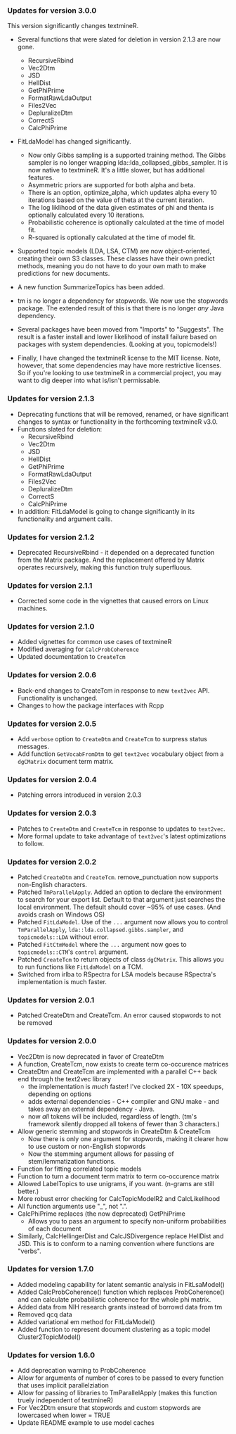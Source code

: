 ### Updates for version 3.0.0
This version significantly changes textmineR.

* Several functions that were slated for deletion in version 2.1.3 are now gone.
  - RecursiveRbind
  - Vec2Dtm
  - JSD
  - HellDist
  - GetPhiPrime
  - FormatRawLdaOutput
  - Files2Vec
  - DepluralizeDtm
  - CorrectS
  - CalcPhiPrime
  
* FitLdaModel has changed significantly. 
  - Now only Gibbs sampling is a supported training method. The Gibbs sampler is
    no longer wrapping lda::lda_collapsed_gibbs_sampler. It is now native to 
    textmineR. It's a little slower, but has additional features.
  - Asymmetric priors are supported for both alpha and beta.
  - There is an option, optimize_alpha, which updates alpha every 10 iterations
    based on the value of theta at the current iteration. 
  - The log liklihood of the data given estimates of phi and thenta is optionally 
    calculated every 10 iterations. 
  - Probabilistic coherence is optionally calculated at the time of model fit.
  - R-squared is optionally calculated at the time of model fit.
  
* Supported topic models (LDA, LSA, CTM) are now object-oriented, creating their
  own S3 classes. These classes have their own predict methods, meaning you do
  not have to do your own math to make predictions for new documents.
  
* A new function SummarizeTopics has been added.

* tm is no longer a dependency for stopwords. We now use the stopwords package. 
  The extended result of this is that there is no longer *any* Java dependency.

* Several packages have been moved from "Imports" to "Suggests". The result is 
  a faster install and lower likelihood of install failure based on packages with
  system dependencies. (Looking at you, topicmodels!)
  
* Finally, I have changed the textmineR license to the MIT license. Note, however,
  that some dependencies may have more restrictive licenses. So if you're looking
  to use textmineR in a commercial project, you may want to dig deeper into 
  what is/isn't permissable.


### Updates for version 2.1.3
* Deprecating functions that will be removed, renamed, or have significant changes to syntax or functionality in the forthcoming textmineR v3.0. 
* Functions slated for deletion:
  - RecursiveRbind
  - Vec2Dtm
  - JSD
  - HellDist
  - GetPhiPrime
  - FormatRawLdaOutput
  - Files2Vec
  - DepluralizeDtm
  - CorrectS
  - CalcPhiPrime
* In addition: FitLdaModel is going to change significantly in its functionality and argument calls.

### Updates for version 2.1.2
* Deprecated RecursiveRbind - it depended on a deprecated function from the Matrix package. And the replacement offered by Matrix operates recursively, making this function truly superfluous.

### Updates for version 2.1.1
* Corrected some code in the vignettes that caused errors on Linux machines.

### Updates for version 2.1.0
* Added vignettes for common use cases of textmineR
* Modified averaging for `CalcProbCoherence`
* Updated documentation to `CreateTcm`

### Updates for version 2.0.6
* Back-end changes to CreateTcm in response to new `text2vec` API. Functionality is unchanged.
* Changes to how the package interfaces with Rcpp

### Updates for version 2.0.5
* Add `verbose` option to `CreateDtm` and `CreateTcm` to surpress status messages.
* Add function `GetVocabFromDtm` to get `text2vec` vocabulary object from a `dgCMatrix` 
  document term matrix.
  
### Updates for version 2.0.4
* Patching errors introduced in version 2.0.3

### Updates for version 2.0.3

* Patches to `CreateDtm` and `CreateTcm` in response to updates to `text2vec`.
* More formal update to take advantage of `text2vec`'s latest optimizations to follow.

### Updates for version 2.0.2

* Patched `CreateDtm` and `CreateTcm`. remove_punctuation now supports non-English 
  characters.
* Patched `TmParallelApply`. Added an option to declare the environment to search 
  for your export list. Default to that argument just searches the local 
  environment. The default should cover ~95% of use cases. (And avoids crash on
  Windows OS)
* Patched `FitLdaModel`. Use of the `...` argument now allows you to control 
  `TmParallelApply`, `lda::lda.collapsed.gibbs.sampler`, and `topicmodels::LDA`
  without error.
* Patched `FitCtmModel` where the `...` argument now goes to `topicmodels::CTM`'s
  `control` argument.
* Patched `CreateTcm` to return objects of class `dgCMatrix`. This allows you to
  run functions like `FitLdaModel` on a TCM.
* Switched from irlba to RSpectra for LSA models because RSpectra's 
  implementation is much faster.


### Updates for version 2.0.1

* Patched CreateDtm and CreateTcm. An error caused stopwords to not be removed

### Updates for version 2.0.0

* Vec2Dtm is now deprecated in favor of CreateDtm
* A function, CreateTcm, now exists to create term co-occurence matrices
* CreateDtm and CreateTcm are implemented with a parallel C++ back end through the text2vec library
  - the implementation is _much_ faster! I've clocked 2X - 10X speedups, depending on options
  - adds external dependencies - C++ compiler and GNU make - and takes away an external
    dependency - Java.
  - now _all_ tokens will be included, regardless of length. (tm's framework silently
    dropped all tokens of fewer than 3 characters.)
* Allow generic stemming and stopwords in CreateDtm & CreateTcm
  - Now there is only one argument for stopwords, making it clearer how to use 
    custom or non-English stopwords
  - Now the stemming argument allows for passing of stem/lemmatization functions.
* Function for fitting correlated topic models
* Function to turn a document term matrix to term co-occurence matrix
* Allowed LabelTopics to use unigrams, if you want. (n-grams are still better.)
* More robust error checking for CalcTopicModelR2 and CalcLikelihood
* All function arguments use "_", not ".".
* CalcPhiPrime replaces (the now deprecated) GetPhiPrime
  - Allows you to pass an argument to specify non-uniform probabilities of each 
    document
* Similarly, CalcHellingerDist and CalcJSDivergence replace HellDist and JSD.
  This is to conform to a naming convention where functions are "verbs".


### Updates for version 1.7.0

* Added modeling capability for latent semantic analysis in FitLsaModel()
* Added CalcProbCoherence() function which replaces ProbCoherence() and can calculate
  probabilistic coherence for the whole phi matrix.
* Added data from NIH research grants instead of borrowd data from tm
* Removed qcq data 
* Added variational em method for FitLdaModel()
* Added function to represent document clustering as a topic model Cluster2TopicModel()

### Updates for version 1.6.0

* Add deprecation warning to ProbCoherence 
* Allow for arguments of number of cores to be passed to every function that 
  uses implicit parallelziation 
* Allow for passing of libraries to TmParallelApply (makes this function truely
  independent of textmineR) 
* For Vec2Dtm ensure that stopwords and custom stopwords are lowercased 
  when lower = TRUE 
* Update README example to use model caches 
  
